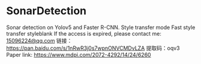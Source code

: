 # SonarDetection
Sonar detection on Yolov5 and Faster R-CNN. Style transfer mode Fast style transfer styleblank
If the access is expired, please contact me: 15096224@qq.com
链接：https://pan.baidu.com/s/1nRwR3j0s7wpnONVCMDvLZA
提取码：oqv3 
Paper link: https://www.mdpi.com/2072-4292/14/24/6260
